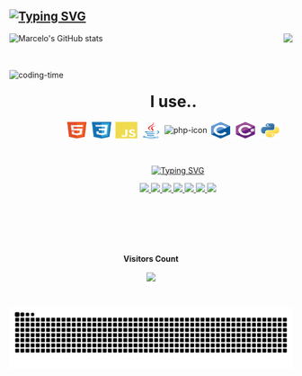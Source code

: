 
## [![Typing SVG](https://readme-typing-svg.herokuapp.com?font=Fira+Code&weight=300&size=50&duration=4000&pause=1000&color=00FFFF&center=true&vCenter=true&random=false&width=1000&lines=Hello%2C+my+name+is+Marcelo;I'm+21+years+old;I'm+a+Software+Developer;I'm+from+Brazil;welcome%3A)](https://git.io/typing-svg)

<div>
  
  ![Marcelo's GitHub stats](https://github-readme-stats.vercel.app/api?username=malobr&theme=neon&show_icons=true)
  <img align="right" height="180em" src="https://github-readme-stats.vercel.app/api/top-langs/?username=malobr&layout=compact&langs_count=16&theme=neon"/>
</div>
<br>

<div  align="center"> 
  <div style="display: inline_block"><br>
    <img align="left" height="250" alt="coding-time" src="code.gif">
    <h1 align="center">I use..</h1>
    <img align="center" height="30" width="40" alt="html-icon" src="https://raw.githubusercontent.com/devicons/devicon/master/icons/html5/html5-original.svg">
    <img align="center" height="30" width="40" alt="css-icon" src="https://raw.githubusercontent.com/devicons/devicon/master/icons/css3/css3-original.svg">
    <img align="center" height="30" width="40" alt="js-icon"  src="https://raw.githubusercontent.com/devicons/devicon/master/icons/javascript/javascript-plain.svg">
    <img align="center" height="30" width="40" alt="java-icon" src="https://raw.githubusercontent.com/devicons/devicon/master/icons/java/java-original.svg">
    <img align="center" height="30" width="40" alt="php-icon" src="https://raw.githubusercontent.com/jmnote/z-icons/master/svg/php.svg">
    <img align="center" height="30" width="40" alt="c-icon" src="https://raw.githubusercontent.com/devicons/devicon/master/icons/c/c-original.svg">
    <img align="center" height="30" width="40" alt="csharp-icon" src="https://raw.githubusercontent.com/devicons/devicon/master/icons/csharp/csharp-original.svg">
    <img align="center" height="30" width="40" alt="python-icon" src="https://raw.githubusercontent.com/devicons/devicon/master/icons/python/python-original.svg">
   </div>
  <br>
    <br>


 [![Typing SVG](https://readme-typing-svg.herokuapp.com?font=Fira+Code&weight=300&size=30&duration=4000&pause=1000&color=F73D9F&center=true&vCenter=true&random=false&width=1000&lines=Let's%2C+get+talk;This+is+my+links;So+call+me+!;%3A)](https://git.io/typing-svg)

  
   <a href="https://mail.google.com/mail/u/0/?pli=1#inbox?compose=GTvVlcSPFrLKLKtrXtXcVcxcfMrwCpdQWZFwFdNWRfMwZhZFHPhbsDwxjqnrHSfhFLPcqJndzFsfq">
     <img src="https://img.shields.io/badge/Gmail-D14836?style=for-the-badge&logo=gmail&logoColor=white" target="blank">
   </a>
   <a href="https://discord.com/channels/@marceloo3143">
     <img src="https://img.shields.io/badge/Discord-7289DA?style=for-the-badge&logo=discord&logoColor=white" target="blank">
   </a>
   <a href="https://www.instagram.com/malo_t_c/">
     <img src="https://img.shields.io/badge/Instagram-E4405F?style=for-the-badge&logo=instagram&logoColor=white" target="blank">
   </a>
   <a href="https://www.linkedin.com/in/marcelo-tomás-a92b16231/">
     <img src="https://img.shields.io/badge/LinkedIn-0077B5?style=for-the-badge&logo=linkedin&logoColor=white" target="blank">
   </a>
   <a href="https://steamcommunity.com/profiles/76561199467676368/">
     <img src="https://img.shields.io/badge/Steam-000000?style=for-the-badge&logo=steam&logoColor=white" target="blank">
   </a>
   <a href="">
     <img src="https://img.shields.io/badge/PlayStation-003791?style=for-the-badge&logo=playstation&logoColor=white" target="blank">
   </a>
   <a href="">
     <img src="https://img.shields.io/badge/Xbox-107C10?style=for-the-badge&logo=xbox&logoColor=white" target="blank">
   </a>
 
</div>

<div align="center">
  
<br>
<br>
<br>
<br>
<h1></h1>

<p align="centre"><b>Visitors Count</b></p> 
  
<p align="center"><img align="center" src="https://visit-counter.vercel.app/counter.png?page=https%3A%2F%2Fgithub.com%2Fmalobr&s=50&c=db006a&bg=00000000&no=7&ff=digi&tb=Visits%3A++&ta=" /></p> 
<br>
</div>

  
![Snake animation](https://github.com/malobr/malobr/blob/output/github-contribution-grid-snake.svg)
